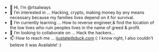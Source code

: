 - 👋 Hi, I’m @rtsalways
- 👀 I’m interested in ... Hacking, crypto, making money by any means necessary because my families lives depend on it for survival. 
- 🌱 I’m currently learning ... How to reverse engineer,& find the location of the low lives who ruin peoples lives in the name of greed & profit. 
- 💞️ I’m looking to collaborate on ... Hack the hackers...
- 📫 How to reach me ... ijustate@duck.com (: I know right, I also couldn't believe it was Available! :)

<!---
rtsalways/rtsalways is a ✨ special ✨ repository because its `README.md` (this file) appears on your GitHub profile.
You can click the Preview link to take a look at your changes.
--->
